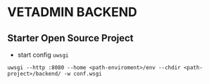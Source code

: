 # VETADMIN BACKEND

## Starter Open Source Project

- start config `uwsgi`

```
uwsgi --http :8080 --home <path-enviroment>/env --chdir <path-project>/backend/ -w conf.wsgi
```
